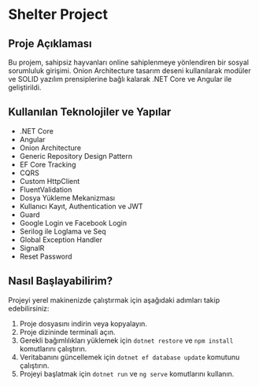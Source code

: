 <!DOCTYPE html>
<html lang="en">
<head>
    <meta charset="UTF-8">
    <meta name="viewport" content="width=device-width, initial-scale=1.0"> 
</head>
<body>

<h1>Shelter Project</h1>

<h2>Proje Açıklaması</h2>
<p>Bu projem, sahipsiz hayvanları online sahiplenmeye yönlendiren bir sosyal sorumluluk girişimi. Onion Architecture tasarım deseni kullanılarak modüler ve SOLID yazılım prensiplerine bağlı kalarak .NET Core ve Angular ile geliştirildi.</p>

<h2>Kullanılan Teknolojiler ve Yapılar</h2>
<ul>
    <li>.NET Core</li>
    <li>Angular</li>
    <li>Onion Architecture</li>
    <li>Generic Repository Design Pattern</li>
    <li>EF Core Tracking</li>
    <li>CQRS</li>
    <li>Custom HttpClient</li>
    <li>FluentValidation</li>
    <li>Dosya Yükleme Mekanizması</li>
    <li>Kullanıcı Kayıt, Authentication ve JWT</li>
    <li>Guard</li>
    <li>Google Login ve Facebook Login</li>
    <li>Serilog ile Loglama ve Seq</li>
    <li>Global Exception Handler</li>
    <li>SignalR</li>
    <li>Reset Password</li>
</ul>

<h2>Nasıl Başlayabilirim?</h2>
<p>Projeyi yerel makinenizde çalıştırmak için aşağıdaki adımları takip edebilirsiniz:</p>
<ol>
    <li>Proje dosyasını indirin veya kopyalayın.</li>
    <li>Proje dizininde terminali açın.</li>
    <li>Gerekli bağımlılıkları yüklemek için <code>dotnet restore</code> ve <code>npm install</code> komutlarını çalıştırın.</li>
    <li>Veritabanını güncellemek için <code>dotnet ef database update</code> komutunu çalıştırın.</li>
    <li>Projeyi başlatmak için <code>dotnet run</code> ve <code>ng serve</code> komutlarını kullanın.</li>
</ol>

</body>
</html>
